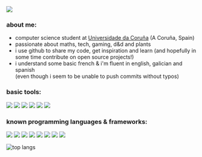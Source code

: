 <image src="https://readme-typing-svg.herokuapp.com?duration=3500&width=500&height=95&weight=550&font=Maple+Mono&size=17&color=FFFFFF&background=00000099&multiline=true&lines=>+hello+world!+(+´+▽+`+)ノ;>+i+am+an+aspiring+software+developer;>+with+still+so+much+to+learn+and+debug;>+(+〃+▽+〃+)ゞ">

  
### about me:
- computer science student at [Universidade da Coruña](https://www.udc.es) (A Coruña, Spain)
- passionate about maths, tech, gaming, d&d and plants
- i use github to share my code, get inspiration and learn (and hopefully in some time contribute on open source projects!)
- i understand some basic french & i'm fluent in english, galician and spanish  
(even though i seem to be unable to push commits without typos)
  
 ### basic tools:
<img src="https://img.shields.io/badge/-Bash-000000?style=for-the-badge&logo=GNU Bash&logoColor=white&color=rgba(0,0,0,0.5)"/> <img src="https://img.shields.io/badge/-Arch Linux-000000?style=for-the-badge&logo=Arch Linux&logoColor=white&color=rgba(0,0,0,0.5)"/> <img src="https://img.shields.io/badge/-LaTeX-000000?style=for-the-badge&logo=LaTeX&logoColor=white&color=rgba(0,0,0,0.5)"/> <img src="https://img.shields.io/badge/-Neovim-000000?style=for-the-badge&logo=Neovim&logoColor=white&color=rgba(0,0,0,0.5)"/> <img src="https://img.shields.io/badge/-Markdown-000000?style=for-the-badge&logo=Markdown&logoColor=white&color=rgba(0,0,0,0.5)"/> <img src="https://img.shields.io/badge/-Git-000000?style=for-the-badge&logo=Git&logoColor=white&color=rgba(0,0,0,0.5)"/><br/>

### known programming languages & frameworks:  
<img src="https://img.shields.io/badge/-C-000000?style=for-the-badge&logo=C&logoColor=white&color=rgba(0,0,0,0.5)"/> <img src="https://img.shields.io/badge/-Haskell-000000?style=for-the-badge&logo=Haskell&logoColor=white&color=rgba(0,0,0,0.5)"/> <img src="https://img.shields.io/badge/-OCaml-000000?style=for-the-badge&logo=OCaml&logoColor=white&color=rgba(0,0,0,0.5)"/> <img src="https://img.shields.io/badge/-Python-000000?style=for-the-badge&logo=Python&logoColor=white&color=rgba(0,0,0,0.5)"/> <img src="https://img.shields.io/badge/-Julia-000000?style=for-the-badge&logo=Julia&logoColor=white&color=rgba(0,0,0,0.5)"/> <img src="https://img.shields.io/badge/-Lua-000000?style=for-the-badge&logo=Lua&logoColor=white&color=rgba(0,0,0,0.5)"/> <img src="https://img.shields.io/badge/-Java-000000?style=for-the-badge&logo=Java&logoColor=white&color=rgba(0,0,0,0.5)"/> <img src="https://img.shields.io/badge/-Angular-000000?style=for-the-badge&logo=Angular&logoColor=white&color=rgba(0,0,0,0.5)"/>

![top langs](https://github-readme-stats.vercel.app/api/top-langs/?username=yref-boop&layout=donut&langs_count=5&hide=tex&theme=graywhite&bg_color=00000080&text_color=FFFFFF&title_color=ffffff)

